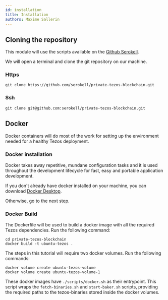 ```yaml
---
id: installation
title: Installation
authors: Maxime Sallerin
---
```


## Cloning the repository

This module will use the scripts available on the [Github Serokell](https://github.com/serokell/private-tezos-blockchain).

We will open a terminal and clone the git repository on our machine.

### Https

```shell
git clone https://github.com/serokell/private-tezos-blockchain.git
```

### Ssh

```shell
git clone git@github.com:serokell/private-tezos-blockchain.git
```

## Docker

Docker containers will do most of the work for setting up the environment needed for a healthy Tezos deployment.

### Docker installation

Docker takes away repetitive, mundane configuration tasks and it is used throughout the development lifecycle for fast, easy and portable application development.

If you don't already have docker installed on your machine, you can download [Docker Desktop](https://www.docker.com/products/docker-desktop).

Otherwise, go to the next step.

### Docker Build

The Dockerfile will be used to build a docker image with all the required Tezos dependencies. Run the following command:

```shell
cd private-tezos-blockchain
docker build -t ubuntu-tezos .
```

The steps in this tutorial will require two docker volumes. Run the following commands:

```shell
docker volume create ubuntu-tezos-volume
docker volume create ubuntu-tezos-volume-1
```

These docker images have `./scripts/docker.sh` as their entrypoint. This script wraps the `fetch-binaries.sh` and `start-baker.sh` scripts, providing the required paths to the tezos-binaries stored inside the docker volumes.


